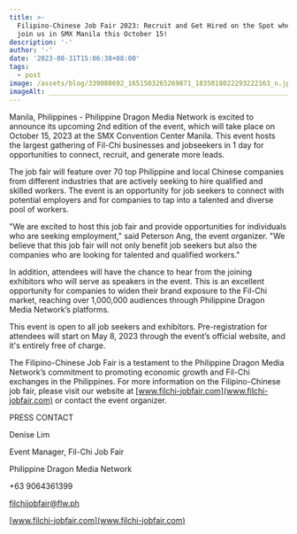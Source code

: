 ```yaml
---
title: >-
  Filipino-Chinese Job Fair 2023: Recruit and Get Hired on the Spot when you
  join us in SMX Manila this October 15!
description: '-'
author: '-'
date: '2023-08-31T15:06:38+08:00'
tags:
  - post
image: /assets/blog/339088692_1651503265269871_1835018022293222163_n.jpg
imageAlt: ______________________________________________________________
---
```

Manila, Philippines - Philippine Dragon Media Network is excited to announce its upcoming 2nd edition of the event, which will take place on October 15, 2023 at the SMX Convention Center Manila. This event hosts the largest gathering of Fil-Chi businesses and jobseekers in 1 day for opportunities to connect, recruit, and generate more leads. 

The job fair will feature over 70 top Philippine and local Chinese companies from different industries that are actively seeking to hire qualified and skilled workers. The event is an opportunity for job seekers to connect with potential employers and for companies to tap into a talented and diverse pool of workers.

"We are excited to host this job fair and provide opportunities for individuals who are seeking employment," said Peterson Ang, the event organizer. "We believe that this job fair will not only benefit job seekers but also the companies who are looking for talented and qualified workers."

In addition, attendees will have the chance to hear from the joining exhibitors who will serve as speakers in the event. This is an excellent opportunity for companies to widen their brand exposure to the Fil-Chi market, reaching over 1,000,000 audiences through Philippine Dragon Media Network’s platforms.

This event is open to all job seekers and exhibitors. Pre-registration for attendees will start on May 8, 2023 through the event’s official website, and it's entirely free of charge.

The Filipino-Chinese Job Fair is a testament to the Philippine Dragon Media Network’s commitment to promoting economic growth and Fil-Chi exchanges in the Philippines. For more information on the Filipino-Chinese job fair, please visit our website at [www.filchi-jobfair.com](www.filchi-jobfair.com) or contact the event organizer.

PRESS CONTACT

Denise Lim

Event Manager, Fil-Chi Job Fair

Philippine Dragon Media Network

+63 9064361399

filchijobfair@flw.ph

[www.filchi-jobfair.com](www.filchi-jobfair.com)
